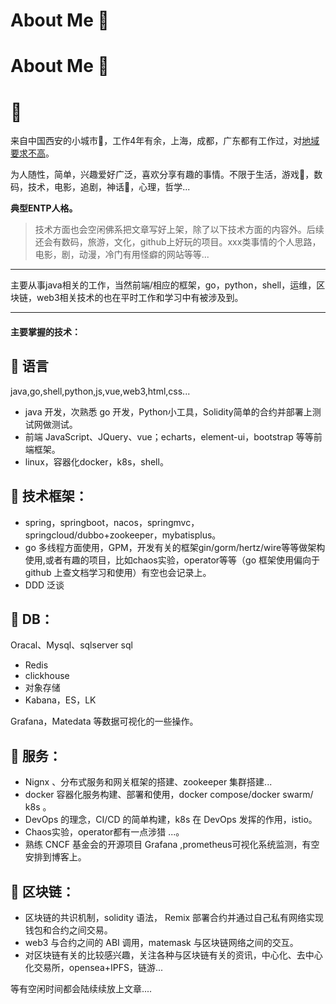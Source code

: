 # About Me 🤠

# About Me 🤠


# 🚸

来自中国西安的小城市🌃，工作4年有余，上海，成都，广东都有工作过，对<u>地域要求不高</u>。


为人随性，简单，兴趣爱好广泛，喜欢分享有趣的事情。不限于生活，游戏🤠，数码，技术，电影，追剧，神话🔱，心理，哲学... 

**典型ENTP人格。**

> 技术方面也会空闲佛系把文章写好上架，除了以下技术方面的内容外。后续还会有数码，旅游，文化，github上好玩的项目。xxx类事情的个人思路，电影，剧，动漫，冷门有用怪癖的网站等等...

---

主要从事java相关的工作，当然前端/相应的框架，go，python，shell，运维，区块链，web3相关技术的也在平时工作和学习中有被涉及到。

---

#### 主要掌握的技术：

## 🔸 语言

java,go,shell,python,js,vue,web3,html,css...

- java 开发，次熟悉 go 开发，Python小工具，Solidity简单的合约并部署上测试网做测试。
- 前端 JavaScript、JQuery、vue；echarts，element-ui，bootstrap 等等前端框架。
- linux，容器化docker，k8s，shell。

## 🔸 技术框架：

- spring，springboot，nacos，springmvc，springcloud/dubbo+zookeeper，mybatisplus。
- go 多线程方面使用，GPM，开发有关的框架gin/gorm/hertz/wire等等做架构使用,或者有趣的项目，比如chaos实验，operator等等（go 框架使用偏向于 github 上查文档学习和使用）有空也会记录上。
- DDD 泛谈

## 🔸 DB：

 Oracal、Mysql、sqlserver sql 

- Redis
- clickhouse 
- 对象存储
- Kabana，ES，LK

Grafana，Matedata 等数据可视化的一些操作。

## 🔸 服务：

- Nignx 、分布式服务和网关框架的搭建、zookeeper 集群搭建...
- docker 容器化服务构建、部署和使用，docker compose/docker swarm/ k8s 。 
- DevOps 的理念，CI/CD 的简单构建，k8s 在 DevOps 发挥的作用，istio。
- Chaos实验，operator都有一点涉猎 ...。
- 熟练 CNCF 基金会的开源项目 Grafana ,prometheus可视化系统监测，有空安排到博客上。
## 🔸 区块链：

- 区块链的共识机制，solidity 语法， Remix 部署合约并通过自己私有网络实现钱包和合约之间交易。 
- web3 与合约之间的 ABI 调用，matemask 与区块链网络之间的交互。
- 对区块链有关的比较感兴趣，关注各种与区块链有关的资讯，中心化、去中心化交易所，opensea+IPFS，链游...



等有空闲时间都会陆续续放上文章....


